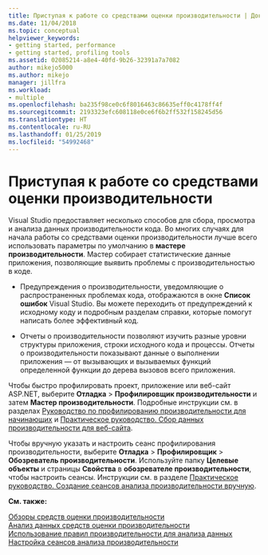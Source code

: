 ```yaml
---
title: Приступая к работе со средствами оценки производительности | Документы Майкрософт
ms.date: 11/04/2018
ms.topic: conceptual
helpviewer_keywords:
- getting started, performance
- getting started, profiling tools
ms.assetid: 02085214-a8e4-40fd-9b26-32391a7a7082
author: mikejo5000
ms.author: mikejo
manager: jillfra
ms.workload:
- multiple
ms.openlocfilehash: ba235f98ce0c6f8016463c86635eff0c4178ff4f
ms.sourcegitcommit: 2193323efc608118e0ce6f6b2ff532f158245d56
ms.translationtype: HT
ms.contentlocale: ru-RU
ms.lasthandoff: 01/25/2019
ms.locfileid: "54992468"
---
```

# <a name="getting-started-with-performance-tools"></a>Приступая к работе со средствами оценки производительности

Visual Studio предоставляет несколько способов для сбора, просмотра и анализа данных производительности кода. Во многих случаях для начала работы со средствами оценки производительности лучше всего использовать параметры по умолчанию в **мастере производительности**. Мастер собирает статистические данные приложения, позволяющие выявить проблемы с производительностью в коде.  
  
- Предупреждения о производительности, уведомляющие о распространенных проблемах кода, отображаются в окне **Список ошибок** Visual Studio. Вы можете переходить от предупреждений к исходному коду и подробным разделам справки, которые помогут написать более эффективный код.

- Отчеты о производительности позволяют изучить разные уровни структуры приложения, строки исходного кода и процессы. Отчеты о производительности показывают данные о выполнении приложения — от вызывающих и вызываемых функций определенной функции до дерева вызовов всего приложения.  
  
Чтобы быстро профилировать проект, приложение или веб-сайт ASP.NET, выберите **Отладка** > **Профилировщик производительности** и затем **Мастер производительности**. Подробные инструкции см. в разделах [Руководство по профилированию производительности для начинающих](../profiling/beginners-guide-to-cpu-sampling.md) и [Практическое руководство. Сбор данных производительности для веб-сайта](../profiling/how-to-collect-performance-data-for-a-web-site.md).  

Чтобы вручную указать и настроить сеанс профилирования производительности, выберите **Отладка** > **Профилировщик** > **Обозреватель производительности**. Используйте папку **Целевые объекты** и страницы **Свойства** в **обозревателе производительности**, чтобы настроить сеансы. Инструкции см. в разделе [Практическое руководство. Создание сеансов анализа производительности вручную](../profiling/how-to-manually-create-performance-sessions.md).  
  
**См. также:**
  
 [Обзоры средств оценки производительности](../profiling/overviews-performance-tools.md)   
 [Анализ данных средств оценки производительности](../profiling/analyzing-performance-tools-data.md)   
 [Использование правил производительности для анализа данных](../profiling/using-performance-rules-to-analyze-data.md)   
 [Настройка сеансов анализа производительности](../profiling/configuring-performance-sessions.md)